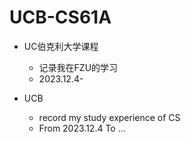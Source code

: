 # UCB-CS61A
- UC伯克利大学课程
  - 记录我在FZU的学习
  - 2023.12.4-

- UCB 
  - record my study experience of CS
  - From 2023.12.4 To ...

